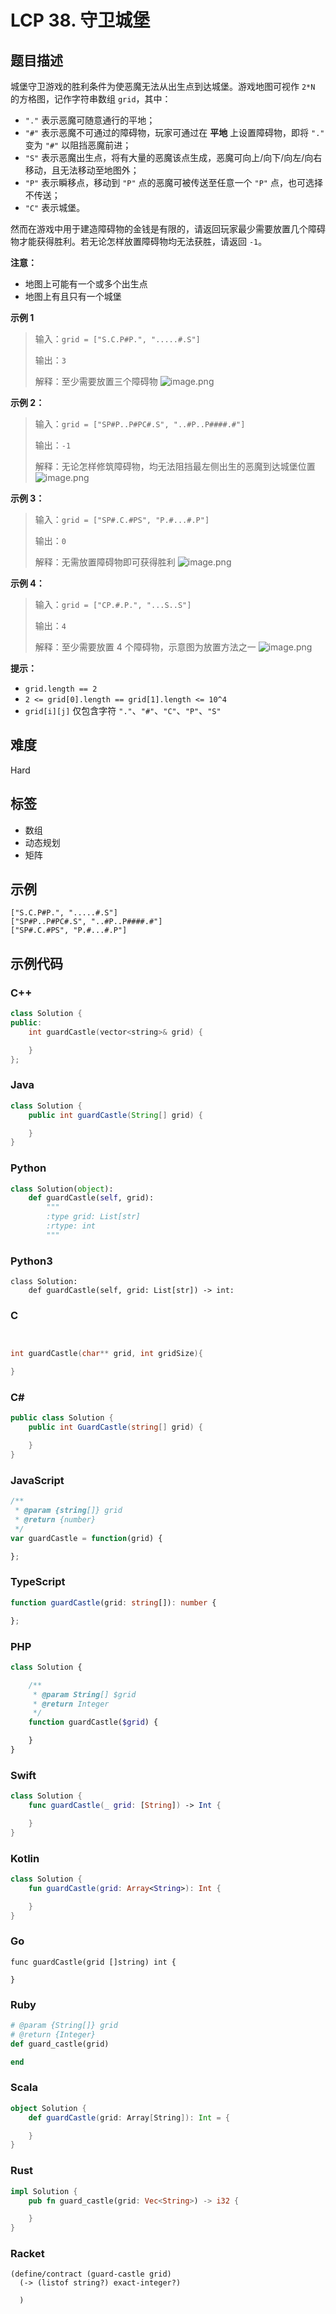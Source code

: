 # LCP 38. 守卫城堡

## 题目描述

城堡守卫游戏的胜利条件为使恶魔无法从出生点到达城堡。游戏地图可视作 `2*N` 的方格图，记作字符串数组 `grid`，其中：
- `"."` 表示恶魔可随意通行的平地；
- `"#"` 表示恶魔不可通过的障碍物，玩家可通过在 **平地** 上设置障碍物，即将  `"."` 变为 `"#"` 以阻挡恶魔前进；
- `"S"` 表示恶魔出生点，将有大量的恶魔该点生成，恶魔可向上/向下/向左/向右移动，且无法移动至地图外；
- `"P"` 表示瞬移点，移动到 `"P"` 点的恶魔可被传送至任意一个 `"P"` 点，也可选择不传送；
- `"C"` 表示城堡。

然而在游戏中用于建造障碍物的金钱是有限的，请返回玩家最少需要放置几个障碍物才能获得胜利。若无论怎样放置障碍物均无法获胜，请返回 `-1`。

**注意：**
- 地图上可能有一个或多个出生点
- 地图上有且只有一个城堡

**示例 1**
>输入：`grid = ["S.C.P#P.", ".....#.S"]`
>
>输出：`3`
>
>解释：至少需要放置三个障碍物
![image.png](https://pic.leetcode-cn.com/1614828255-uuNdNJ-image.png)


**示例 2：**
>输入：`grid = ["SP#P..P#PC#.S", "..#P..P####.#"]`
>
>输出：`-1`
>
>解释：无论怎样修筑障碍物，均无法阻挡最左侧出生的恶魔到达城堡位置
![image.png](https://pic.leetcode-cn.com/1614828208-oFlpVs-image.png)

**示例 3：**
>输入：`grid = ["SP#.C.#PS", "P.#...#.P"]`
>
>输出：`0`
>
>解释：无需放置障碍物即可获得胜利
![image.png](https://pic.leetcode-cn.com/1614828242-oveClu-image.png)

**示例 4：**
>输入：`grid = ["CP.#.P.", "...S..S"]`
>
>输出：`4`
>
>解释：至少需要放置 4 个障碍物，示意图为放置方法之一
![image.png](https://pic.leetcode-cn.com/1614828218-sIAYkb-image.png)


**提示：**
- `grid.length == 2`
- `2 <= grid[0].length == grid[1].length <= 10^4`
- `grid[i][j]` 仅包含字符 `"."`、`"#"`、`"C"`、`"P"`、`"S"`


## 难度

Hard

## 标签

- 数组
- 动态规划
- 矩阵

## 示例

```
["S.C.P#P.", ".....#.S"]
["SP#P..P#PC#.S", "..#P..P####.#"]
["SP#.C.#PS", "P.#...#.P"]
```

## 示例代码

### C++

```cpp
class Solution {
public:
    int guardCastle(vector<string>& grid) {

    }
};
```

### Java

```java
class Solution {
    public int guardCastle(String[] grid) {

    }
}
```

### Python

```python
class Solution(object):
    def guardCastle(self, grid):
        """
        :type grid: List[str]
        :rtype: int
        """
```

### Python3

```python3
class Solution:
    def guardCastle(self, grid: List[str]) -> int:
```

### C

```c


int guardCastle(char** grid, int gridSize){

}
```

### C#

```csharp
public class Solution {
    public int GuardCastle(string[] grid) {

    }
}
```

### JavaScript

```javascript
/**
 * @param {string[]} grid
 * @return {number}
 */
var guardCastle = function(grid) {

};
```

### TypeScript

```typescript
function guardCastle(grid: string[]): number {

};
```

### PHP

```php
class Solution {

    /**
     * @param String[] $grid
     * @return Integer
     */
    function guardCastle($grid) {

    }
}
```

### Swift

```swift
class Solution {
    func guardCastle(_ grid: [String]) -> Int {

    }
}
```

### Kotlin

```kotlin
class Solution {
    fun guardCastle(grid: Array<String>): Int {

    }
}
```

### Go

```golang
func guardCastle(grid []string) int {

}
```

### Ruby

```ruby
# @param {String[]} grid
# @return {Integer}
def guard_castle(grid)

end
```

### Scala

```scala
object Solution {
    def guardCastle(grid: Array[String]): Int = {

    }
}
```

### Rust

```rust
impl Solution {
    pub fn guard_castle(grid: Vec<String>) -> i32 {

    }
}
```

### Racket

```racket
(define/contract (guard-castle grid)
  (-> (listof string?) exact-integer?)

  )
```

